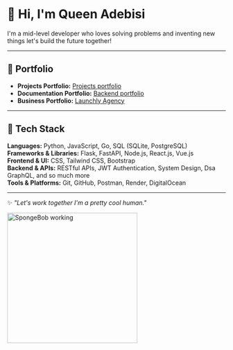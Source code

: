 # 👋 Hi, I'm Queen Adebisi  
I'm a mid-level developer who loves solving problems and inventing new things let's build the future together!

---

## 💼 Portfolio
- **Projects Portfolio:** [Projects portfolio](https://syntaxqueenportfolioo.netlify.app)  
- **Documentation Portfolio:** [Backend portfolio](https://all-documentation.netlify.app)  
- **Business Portfolio:** [Launchly Agency](https://teamlaunchly.space)  

---

## 🔧 Tech Stack  
**Languages:** Python, JavaScript, Go, SQL (SQLite, PostgreSQL)  
**Frameworks & Libraries:** Flask, FastAPI, Node.js, React.js, Vue.js  
**Frontend & UI:** CSS, Tailwind CSS, Bootstrap  
**Backend & APIs:** RESTful APIs, JWT Authentication, System Design, Dsa GraphQL, and so much more  
**Tools & Platforms:** Git, GitHub, Postman, Render, DigitalOcean  

---

✨ *"Let's work together I'm a pretty cool human."*  

<img src="https://media.giphy.com/media/3o7abKhOpu0NwenH3O/giphy.gif" width="300" alt="SpongeBob working" />
